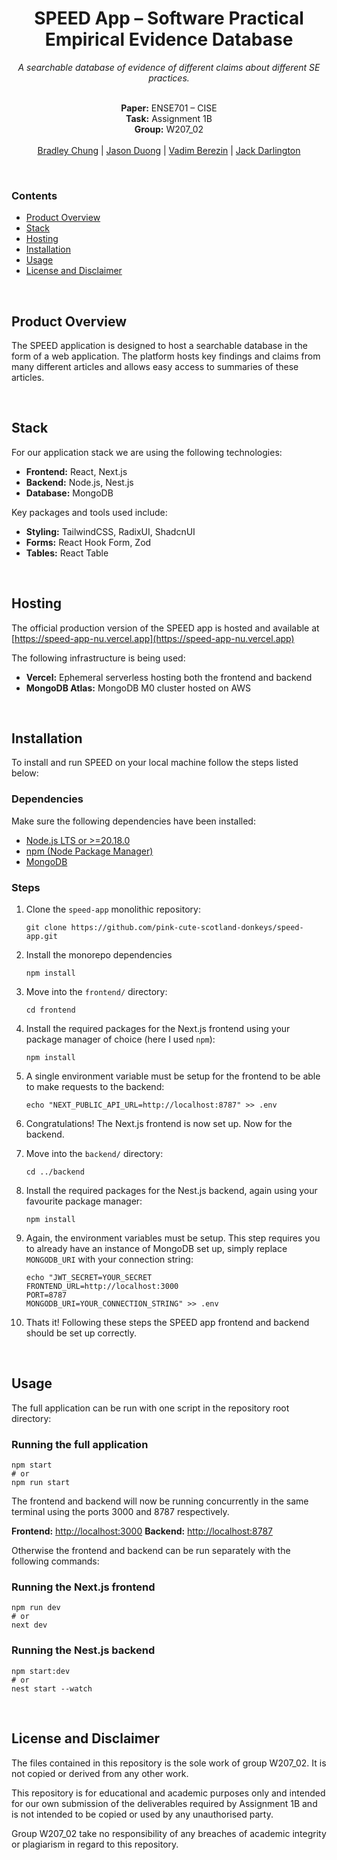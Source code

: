 <h1 align="center">SPEED App – Software Practical Empirical Evidence Database</h1>
<div align="center">
  <i>A searchable
database of evidence of different claims about different SE practices.</i>
  <br/>
  <br/>
  <p>
    <b>Paper:</b> ENSE701 – CISE<br/>
    <b>Task:</b> Assignment 1B</br>
    <b>Group:</b> W207_02<br/><br/>
    <a href="https://github.com/Brad123ghost">Bradley Chung</a> | 
    <a href="https://github.com/jsn-nz">Jason Duong</a> |
    <a href="https://github.com/LetMeP1ay">Vadim Berezin</a> |
    <a href="https://github.com/jackdar">Jack Darlington</a>
  </p>
</div>
<br/>

### Contents
  - [Product Overview](#product-overview)
  - [Stack](#stack)
  - [Hosting](#hosting)
  - [Installation](#installation)
  - [Usage](#usage)
  - [License and Disclaimer](#license-and-disclaimer)

<br/>

## Product Overview
The SPEED application is designed to host a searchable database in the form of a web application. The platform hosts key findings and claims from many different articles and allows easy access to summaries of these articles.

<br />

## Stack
For our application stack we are using the following technologies:
 - **Frontend:** React, Next.js
 - **Backend:** Node.js, Nest.js
 - **Database:** MongoDB

Key packages and tools used include:
 - **Styling:** TailwindCSS, RadixUI, ShadcnUI
 - **Forms:** React Hook Form, Zod
 - **Tables:** React Table

<br />

## Hosting
The official production version of the SPEED app is hosted and available at [https://speed-app-nu.vercel.app](https://speed-app-nu.vercel.app)

The following infrastructure is being used:
 - **Vercel:** Ephemeral serverless hosting both the frontend and backend
 - **MongoDB Atlas:** MongoDB M0 cluster hosted on AWS

<br />

## Installation
To install and run SPEED on your local machine follow the steps listed below:

### Dependencies
Make sure the following dependencies have been installed:
 - [Node.js LTS or >=20.18.0](https://nodejs.org/en)
 - [npm (Node Package Manager)](https://docs.npmjs.com/downloading-and-installing-node-js-and-npm)
 - [MongoDB](https://www.mongodb.com/try/download/community)

### Steps
1. Clone the `speed-app` monolithic repository:
   
   ```
   git clone https://github.com/pink-cute-scotland-donkeys/speed-app.git
   ```

2. Install the monorepo dependencies

   ```
   npm install
   ```

3. Move into the `frontend/` directory:

   ```
   cd frontend
   ```

4. Install the required packages for the Next.js frontend using your package manager of choice (here I used `npm`):

   ```
   npm install
   ```

5. A single environment variable must be setup for the frontend to be able to make requests to the backend:

   ```
   echo "NEXT_PUBLIC_API_URL=http://localhost:8787" >> .env
   ```

6. Congratulations! The Next.js frontend is now set up. Now for the backend.

7. Move into the `backend/` directory:

   ```
   cd ../backend
   ```

8. Install the required packages for the Nest.js backend, again using your favourite package manager:

   ```
   npm install
   ```

9. Again, the environment variables must be setup. This step requires you to already have an instance of MongoDB set up, simply replace `MONGODB_URI` with your connection string:

    ```
    echo "JWT_SECRET=YOUR_SECRET
    FRONTEND_URL=http://localhost:3000
    PORT=8787
    MONGODB_URI=YOUR_CONNECTION_STRING" >> .env
    ```


10. Thats it! Following these steps the SPEED app frontend and backend should be set up correctly.

<br />

## Usage
The full application can be run with one script in the repository root directory:

### Running the full application
```
npm start
# or
npm run start
```
The frontend and backend will now be running concurrently in the same terminal using the ports 3000 and 8787 respectively.

**Frontend:** [http://localhost:3000](http://localhost:3000)
**Backend:** [http://localhost:8787](http://localhost:8787)

Otherwise the frontend and backend can be run separately with the following commands:

### Running the Next.js frontend
```
npm run dev
# or
next dev
```

### Running the Nest.js backend
```
npm start:dev
# or
nest start --watch
```

<br />

## License and Disclaimer

The files contained in this repository is the sole work of group W207_02. It is not copied or derived from any other work.

This repository is for educational and academic purposes only and intended for our own submission of the deliverables required by Assignment 1B and is not intended to be copied or used by any unauthorised party.

Group W207_02 take no responsibility of any breaches of academic integrity or plagiarism in regard to this repository.
